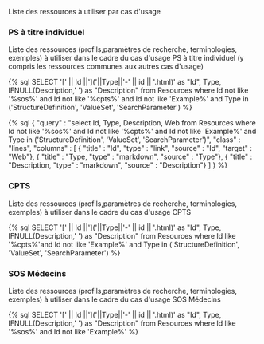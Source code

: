 Liste des ressources à utiliser par cas d'usage

### PS à titre individuel

Liste des ressources (profils,paramètres de recherche, terminologies, exemples) à utiliser dans le cadre du cas d'usage PS à titre individuel (y compris les ressources communes aux autres cas d'usage)

{% sql SELECT '[' || Id ||']('||Type||'-' || id || '.html)' as "Id", Type, IFNULL(Description,' ') as "Description" from Resources
where Id not like '%sos%' and  Id not like '%cpts%' and Id not like 'Example%' and Type in ('StructureDefinition', 'ValueSet', 'SearchParameter') %}


{% sql {
  "query" : "select Id, Type, Description, Web from Resources  where Id not like '%sos%' and  Id not like '%cpts%' and Id not like 'Example%' and Type in ('StructureDefinition', 'ValueSet', 'SearchParameter')",
  "class" : "lines",
  "columns" : [
    { "title" : "Id", "type" : "link", "source" : "Id", "target" : "Web"},
    { "title" : "Type, "type" : "markdown", "source" : "Type"},
    { "title" : "Description, "type" : "markdown", "source" : "Description"}
  ]
} %}

### CPTS

Liste des ressources (profils,paramètres de recherche, terminologies, exemples) à utiliser dans le cadre du cas d'usage CPTS

{% sql SELECT '[' || Id ||']('||Type||'-' || id || '.html)' as "Id", Type, IFNULL(Description,' ') as "Description" from Resources
where Id like '%cpts%'and Id not like 'Example%' and Type in  ('StructureDefinition', 'ValueSet', 'SearchParameter') %}

### SOS Médecins

Liste des ressources (profils,paramètres de recherche, terminologies, exemples) à utiliser dans le cadre du cas d'usage SOS Médecins

{% sql SELECT '[' || Id ||']('||Type||'-' || id || '.html)' as "Id", Type, IFNULL(Description,' ') as "Description" from Resources
where Id like '%sos%' and Id not like 'Example%' %}

